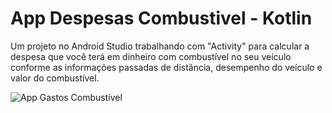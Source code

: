 # App Despesas Combustivel - Kotlin

Um projeto no Android Studio trabalhando com "Activity" para calcular a despesa que você terá em dinheiro com combustível no seu veículo conforme as informações passadas de distância, desempenho do veículo e valor do combustível.


![App Gastos Combustível](https://user-images.githubusercontent.com/72532360/142699374-f9e40661-3f36-4028-bd70-2487d257eef2.png)

